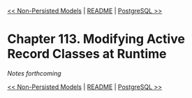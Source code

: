 [&lt;&lt; Non-Persisted Models](ch112-non-persisted-models.md) | [README](README.md) | [PostgreSQL &gt;&gt;](ch114-postgresql.md)

# Chapter 113. Modifying Active Record Classes at Runtime

*Notes forthcoming*

[&lt;&lt; Non-Persisted Models](ch112-non-persisted-models.md) | [README](README.md) | [PostgreSQL &gt;&gt;](ch114-postgresql.md)